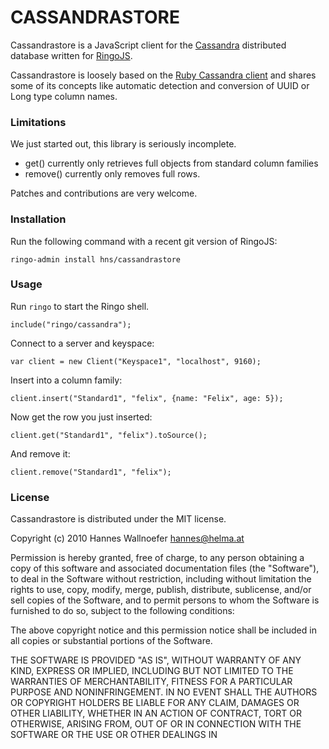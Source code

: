 CASSANDRASTORE
==============

Cassandrastore is a JavaScript client for the 
[Cassandra](http://cassandra.apache.org/) distributed database
written for [RingoJS](http://ringojs.org/).

Cassandrastore is loosely based on the 
[Ruby Cassandra client](http://github.com/fauna/cassandra) and shares 
some of its concepts like automatic detection and conversion of 
UUID or Long type column names.

### Limitations

We just started out, this library is seriously incomplete.

 * get() currently only retrieves full objects from standard column families
 * remove() currently only removes full rows.

Patches and contributions are very welcome.

### Installation

Run the following command with a recent git version of RingoJS:

    ringo-admin install hns/cassandrastore

### Usage

Run `ringo` to start the Ringo shell. 

    include("ringo/cassandra");

Connect to a server and keyspace:

    var client = new Client("Keyspace1", "localhost", 9160);

Insert into a column family:

    client.insert("Standard1", "felix", {name: "Felix", age: 5});

Now get the row you just inserted:

    client.get("Standard1", "felix").toSource();

And remove it:

    client.remove("Standard1", "felix");

### License

Cassandrastore is distributed under the MIT license.

Copyright (c) 2010 Hannes Wallnoefer <hannes@helma.at>

Permission is hereby granted, free of charge, to any person obtaining a copy
of this software and associated documentation files (the "Software"), to deal
in the Software without restriction, including without limitation the rights
to use, copy, modify, merge, publish, distribute, sublicense, and/or sell
copies of the Software, and to permit persons to whom the Software is
furnished to do so, subject to the following conditions:

The above copyright notice and this permission notice shall be included in
all copies or substantial portions of the Software.

THE SOFTWARE IS PROVIDED "AS IS", WITHOUT WARRANTY OF ANY KIND, EXPRESS OR
IMPLIED, INCLUDING BUT NOT LIMITED TO THE WARRANTIES OF MERCHANTABILITY,
FITNESS FOR A PARTICULAR PURPOSE AND NONINFRINGEMENT. IN NO EVENT SHALL THE
AUTHORS OR COPYRIGHT HOLDERS BE LIABLE FOR ANY CLAIM, DAMAGES OR OTHER
LIABILITY, WHETHER IN AN ACTION OF CONTRACT, TORT OR OTHERWISE, ARISING FROM,
OUT OF OR IN CONNECTION WITH THE SOFTWARE OR THE USE OR OTHER DEALINGS IN

